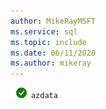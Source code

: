 ```yaml
---
author: MikeRayMSFT
ms.service: sql
ms.topic: include
ms.date: 06/11/2020
ms.author: mikeray
---
```


![yes](../media/yes-icon.png) `azdata`

